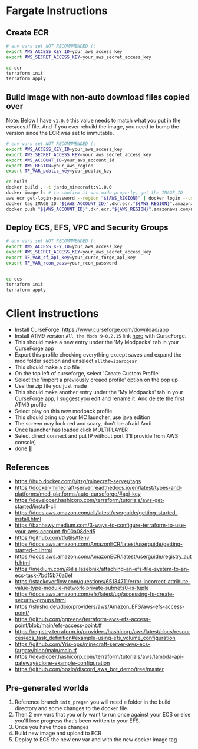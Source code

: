 # Fargate Instructions

## Create ECR
```bash
# env vars set NOT RECOMMMENDED (:
export AWS_ACCESS_KEY_ID=your_aws_access_key
export AWS_SECRET_ACCESS_KEY=your_aws_secret_access_key

cd ecr
terraform init
terraform apply
```

## Build image with non-auto download files copied over

Note: Below I have `v1.0.0` this value needs to match what you put in the ecs/ecs.tf file. And if you ever rebuild the image, you need to bump the version since the ECR was set to immutable. 
```bash
# env vars set NOT RECOMMMENDED (:
export AWS_ACCESS_KEY_ID=your_aws_access_key
export AWS_SECRET_ACCESS_KEY=your_aws_secret_access_key
export AWS_ACCOUNT_ID=your_aws_account_id
export AWS_REGION=your_aws_region
export TF_VAR_public_key=your_public_key

cd build
docker build . -t jardo_minecraft:v1.0.0
docker image ls # to confirm it was made properly, get the IMAGE_ID
aws ecr get-login-password --region "${AWS_REGION}" | docker login --username AWS --password-stdin "${AWS_ACCOUNT_ID}".dkr.ecr."${AWS_REGION}".amazonaws.com
docker tag IMAGE_ID "${AWS_ACCOUNT_ID}".dkr.ecr."${AWS_REGION}".amazonaws.com/minecraft:v1.0.0
docker push "${AWS_ACCOUNT_ID}".dkr.ecr."${AWS_REGION}".amazonaws.com/minecraft:v1.0.0
```

## Deploy ECS, EFS, VPC and Security Groups
```bash
# env vars set NOT RECOMMMENDED (:
export AWS_ACCESS_KEY_ID=your_aws_access_key
export AWS_SECRET_ACCESS_KEY=your_aws_secret_access_key
export TF_VAR_cf_api_key=your_curse_forge_api_key
export TF_VAR_rcon_pass=your_rcon_password


cd ecs
terraform init
terraform apply
```

# Client instructions
- Install CurseForge: https://www.curseforge.com/download/app
- Install ATM9 version `All the Mods 9-0.2.15` link [here](https://www.curseforge.com/minecraft/modpacks/all-the-mods-9/files?page=1&pageSize=20) with CurseForge.
- This should make a new entry under the 'My Modpacks' tab in your CurseForge app
- Export this profile checking everything except saves and expand the mod folder section and unselect `allthewizardgear`
- This should make a zip file
- On the top left of curseforge, select 'Create Custom Profile'
- Select the 'import a previously creaed profile' option on the pop up
- Use the zip file you just made
- This should make another entry under the 'My Modpacks' tab in your CurseForge app, I suggest you edit and rename it. And delete the first ATM9 profile
- Select play on this new modpack profile
- This should bring up your MC launcher, use java edition
- The screen may look red and scary, don't be afraid Andi
- Once launcher has loaded click MULTIPLAYER
- Select direct connect and put IP without port (I'll provide from AWS console)
- done :tada:

## References
- https://hub.docker.com/r/itzg/minecraft-server/tags
- https://docker-minecraft-server.readthedocs.io/en/latest/types-and-platforms/mod-platforms/auto-curseforge/#api-key
- https://developer.hashicorp.com/terraform/tutorials/aws-get-started/install-cli
- https://docs.aws.amazon.com/cli/latest/userguide/getting-started-install.html 
- https://banhawy.medium.com/3-ways-to-configure-terraform-to-use-your-aws-account-fb00a08ded5
- https://github.com/tfutils/tfenv
- https://docs.aws.amazon.com/AmazonECR/latest/userguide/getting-started-cli.html
- https://docs.aws.amazon.com/AmazonECR/latest/userguide/registry_auth.html
- https://medium.com/@ilia.lazebnik/attaching-an-efs-file-system-to-an-ecs-task-7bd15b76a6ef
- https://stackoverflow.com/questions/65134711/error-incorrect-attribute-value-type-module-network-private-subnets0-is-tuple
- https://docs.aws.amazon.com/efs/latest/ug/accessing-fs-create-security-groups.html
- https://shisho.dev/dojo/providers/aws/Amazon_EFS/aws-efs-access-point/
- https://github.com/pgreene/terraform-aws-efs-access-point/blob/main/efs-access-point.tf
- https://registry.terraform.io/providers/hashicorp/aws/latest/docs/resources/ecs_task_definition#example-using-efs_volume_configuration
- https://github.com/Yris-ops/minecraft-server-aws-ecs-fargate/blob/main/main.tf
- https://developer.hashicorp.com/terraform/tutorials/aws/lambda-api-gateway#clone-example-configuration
- https://github.com/oozio/discord_aws_bot_demo/tree/master

## Pre-generated worlds
1. Reference branch `init_pregen` you will need a folder in the build directory and some changes to the docker file. 
2. Then 2 env vars that you only want to run once against your ECS or else you'll lose progress that's been written to your EFS.
3. Once you have those changes
4. Build new image and upload to ECR
5. Deploy to ECS the new env var and with the new docker image tag